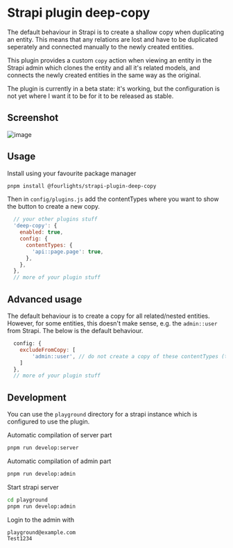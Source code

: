 # Strapi plugin deep-copy

The default behaviour in Strapi is to create a shallow copy when duplicating an entity.
This means that any relations are lost and have to be duplicated seperately and connected manually to the newly created entities.

This plugin provides a custom `copy` action when viewing an entity in the Strapi admin which clones the entity and all it's related models, and connects the newly created entities in the same way as the original.

The plugin is currently in a beta state: it's working, but the configuration is not yet where I want it to be for it to be released as stable.

## Screenshot

![image](https://user-images.githubusercontent.com/112890430/231699202-730b2366-12e9-443f-88bc-f83cae829ce3.png)

## Usage

Install using your favourite package manager

```bash
pnpm install @fourlights/strapi-plugin-deep-copy
```

Then in `config/plugins.js` add the contentTypes where you want to show the button to create a new copy.

```js
  // your other plugins stuff
  'deep-copy': {
    enabled: true,
    config: {
      contentTypes: {
        'api::page.page': true,
      },
    },
  },
  // more of your plugin stuff
```

## Advanced usage

The default behaviour is to create a copy for all related/nested entities.
However, for some entities, this doesn't make sense, e.g. the `admin::user` from Strapi.
The below is the default behaviour.

```js
  config: {
    excludeFromCopy: [
        'admin::user', // do not create a copy of these contentTypes (they will be set as relation still)
    ]
  },
  // more of your plugin stuff
```


## Development

You can use the `playground` directory for a strapi instance which is configured to use the plugin.

Automatic compilation of server part
```bash
pnpm run develop:server
```

Automatic compilation of admin part
```bash
pnpm run develop:admin
```

Start strapi server
```bash
cd playground
pnpm run develop:admin
```

Login to the admin with

```
playground@example.com
Test1234
```
